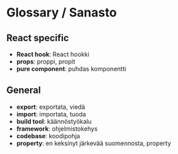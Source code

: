 # Glossary / Sanasto

## React specific

- **React hook**: React hookki
- **props**: proppi, propit
- **pure component**: puhdas komponentti

## General

- **export**: exportata, viedä
- **import**: importata, tuoda
- **build tool**: käännöstyökalu
- **framework**: ohjelmistokehys
- **codebase**: koodipohja
- **property**: en keksinyt järkevää suomennosta, property
